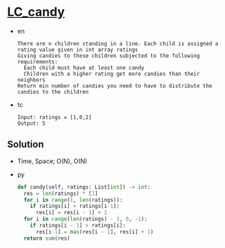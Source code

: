 # [LC_candy](https://leetcode.com/problems/candy)

* en

  ```en
  There are n children standing in a line. Each child is assigned a rating value given in int array ratings
  Giving candies to these children subjected to the following requirements:
    Each child must have at least one candy
    Children with a higher rating get more candies than their neighbors
  Return min number of candies you need to have to distribute the candies to the children
  ```

* tc

  ```tc
  Input: ratings = [1,0,2]
  Output: 5
  ```

## Solution

* Time, Space; O(N), O(N)

* py

  ```py
  def candy(self, ratings: List[int]) -> int:
    res = len(ratings) * [1]
    for i in range(1, len(ratings)):
      if ratings[i] > ratings[i-1]:
        res[i] = res[i - 1] + 1
    for i in range(len(ratings) - 1, 0, -1):
      if ratings[i - 1] > ratings[i]:
        res[i-1] = max(res[i - 1], res[i] + 1)
    return sum(res)
  ```
